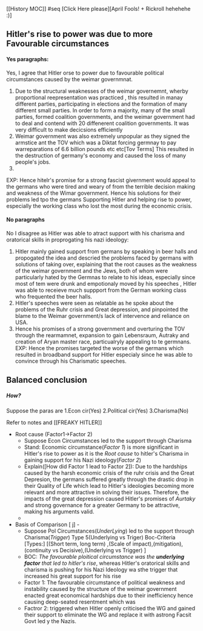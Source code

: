 [[History MOC]] 
#seq 
[Click Here please][April Fools! + Rickroll hehehehe :)]
## Hitler's rise to power was due to more Favourable circumstances
#### Yes paragraphs:


Yes, I agree that Hitler orse to power due to favourable political circumstances caused by the weimar governmnat. 
1. Due to the structural weaknesses of the weimar governemnt, wherby proportional reepresentation was practiced , this resulted in manay different parties, participating in elections and the formation of many different small parties. In order to form a majority, many of the small parties, formed coalition governments, and the weimar government had to deal and contend with 20 diffenerent coalition governments. It was very difficult to make decicsions efficiently
2. Weimar government was also extremely unpopular as they signed the armstice ant the TOV which was  a Diktat forcing germnay to pay warreparations of 6.6 billion pounds etc etc[Tov Terms] This resulted in the destruction of germany's economy and caused the loss of many people's jobs.
3.

EXP: Hence hitelr's promise for a strong fascist givernment would appeal to the germans who were tired and weary of from the terrible decision making and weakness of the Wimar government. Hence his solutions for their problems led tpo the germans Supporting Hitler and helping rise to power, especially the working class who lost the most during the economic crisis.






#### No paragraphs
No I disagree as Hitler was able to atract support with his charisma and oratorical skills in proprogating his nazi ideology:

1. Hitler mainly gained support from germans by speaking in beer  halls and propogated the idea and descried the problems faced by germans with solutions of taking over, explaining that the root causes as the weakness of the weimar government and the Jews, both of whom were particularly hated by the Germnas to relate to his ideas, especially since most of tem were drunk and empotionaly moved by his speeches , Hitler was able to receieve much suppport from the German working class who frequented the beer halls.
2. Hitler's speeches were seen as relatable as he spoke about the problems of the Ruhr crisis and Great depression, and pinpointed the blame to the Weimar government/s lack of intervence and reliance on USA.
3. Hence his promises of a strong government and overturing the TOV through the rearmamnet, expansion to gain Lebensraum, Autraky and creation of Aryan master race, particualryly appealing to te germnans.
EXP: Hence the promises targeted the worse of the germans which resulted in broadband support for Hitler especialy since he was able to convince through his Charismatic speeches. 


## Balanced conclusion
##### How?
Suppose the paras are
1.Econ cir(Yes)
2.Political cir(Yes)
3.Charisma(No)

Refer to notes and [[FREAKY HITLER]]
- Root cause (Factor1->Factor 2)
	- Suppose Econ Circumstances led to the support through Charisma
	- Stand: Economic circumstance(_Factor 1_) is more significant in Hitler's rise to power as it is the *Root cause* to hitler's Charisma in gaining support for his Nazi ideology(_Factor 2_)
	- Explain([How did Factor 1 lead to Factor 2]): Due to the hardships caused by the harsh economic crisis of the ruhr crisis and the Great Depresion, the germans suffered greatly through the drastic drop in their Quality of Life which lead to Hitler's ideologies becoming more relevant and more attractive in solving their issues. Therefore, the impacts of the great depression caused Hitler's promises of _Aurtaky_ and strong governance for a greater Germany to be attractive, making his arguments valid.
	-
- Basis of Comparison [ j] -
	- Suppose Pol Circumstances(_UnderLying_) led to the support through Charisma(*Trigger*) Type 5(Underlying vs Triger)
		Boc-Criteria [Types:] [(Short term, long term) ,(Scale of impact),(mitigation),(continuity vs Decisive),(Underlying vs Trigger) ]
	- BOC: *The favourable ploitical circumstance was the **underlying factor** that led to hitler's  rise*, whereas Hitler's oratorical skills and charisma is pushing for his Nazi Ideology wa sthe trigger that increased his great support for his rise
	- Factor 1: The favourable circumstance of political weakness and instability caused by the structure of the weimar government enacted great economical hardships due to their inefficiency hence causing deep-seated resentment which was
	- Factror 2: triggered when Hitler openly criticised the WG and gained their support to eliminate the WG and replace it with astrong Facsit Govt led y the Nazis.